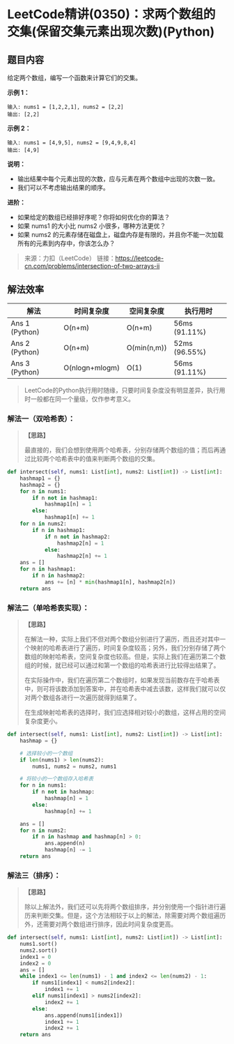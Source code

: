 # LeetCode精讲(0350)：求两个数组的交集(保留交集元素出现次数)(Python)

## 题目内容

给定两个数组，编写一个函数来计算它们的交集。

**示例 1：**

```
输入: nums1 = [1,2,2,1], nums2 = [2,2]
输出: [2,2]
```

**示例 2：**

```
输入: nums1 = [4,9,5], nums2 = [9,4,9,8,4]
输出: [4,9]
```

**说明：**

* 输出结果中每个元素出现的次数，应与元素在两个数组中出现的次数一致。
* 我们可以不考虑输出结果的顺序。

**进阶：**

* 如果给定的数组已经排好序呢？你将如何优化你的算法？
* 如果 nums1 的大小比 nums2 小很多，哪种方法更优？
* 如果 nums2 的元素存储在磁盘上，磁盘内存是有限的，并且你不能一次加载所有的元素到内存中，你该怎么办？

> 来源：力扣（LeetCode）
> 链接：https://leetcode-cn.com/problems/intersection-of-two-arrays-ii

## 解法效率

| 解法           | 时间复杂度     | 空间复杂度  | 执行用时      |
| -------------- | -------------- | ----------- | ------------- |
| Ans 1 (Python) | O(n+m)         | O(n+m)      | 56ms (91.11%) |
| Ans 2 (Python) | O(n+m)         | O(min(n,m)) | 52ms (96.55%) |
| Ans 3 (Python) | O(nlogn+mlogm) | O(1)        | 56ms (91.11%) |

>  LeetCode的Python执行用时随缘，只要时间复杂度没有明显差异，执行用时一般都在同一个量级，仅作参考意义。

### 解法一（双哈希表）：

> **【思路】**
>
> 最直接的，我们会想到使用两个哈希表，分别存储两个数组的值；而后再通过比较两个哈希表中的值来判断两个数组的交集。

```python
def intersect(self, nums1: List[int], nums2: List[int]) -> List[int]:
    hashmap1 = {}
    hashmap2 = {}
    for n in nums1:
        if n not in hashmap1:
            hashmap1[n] = 1
        else:
            hashmap1[n] += 1
    for n in nums2:
        if n in hashmap1:
            if n not in hashmap2:
                hashmap2[n] = 1
            else:
                hashmap2[n] += 1
    ans = []
    for n in hashmap1:
        if n in hashmap2:
            ans += [n] * min(hashmap1[n], hashmap2[n])
    return ans
```

### 解法二（单哈希表实现）：

> **【思路】**
>
> 在解法一种，实际上我们不但对两个数组分别进行了遍历，而且还对其中一个映射的哈希表进行了遍历，时间复杂度较高；另外，我们分别存储了两个数组的映射哈希表，空间复杂度也较高。但是，实际上我们在遍历第二个数组的时候，就已经可以通过和第一个数组的哈希表进行比较得出结果了。
>
> 在实际操作中，我们在遍历第二个数组时，如果发现当前数存在于哈希表中，则可将该数添加到答案中，并在哈希表中减去该数，这样我们就可以仅对两个数组各进行一次遍历就得到结果了。
>
> 在生成映射哈希表的选择时，我们应选择相对较小的数组，这样占用的空间复杂度更小。

```python
def intersect(self, nums1: List[int], nums2: List[int]) -> List[int]:
    hashmap = {}

    # 选择较小的一个数组
    if len(nums1) > len(nums2):
        nums1, nums2 = nums2, nums1

    # 将较小的一个数组存入哈希表
    for n in nums1:
        if n not in hashmap:
            hashmap[n] = 1
        else:
            hashmap[n] += 1

    ans = []
    for n in nums2:
        if n in hashmap and hashmap[n] > 0:
            ans.append(n)
            hashmap[n] -= 1
    return ans
```

### 解法三（排序）：

> **【思路】**
>
> 除以上解法外，我们还可以先将两个数组排序，并分别使用一个指针进行遍历来判断交集。但是，这个方法相较于以上的解法，除需要对两个数组遍历外，还需要对两个数组进行排序，因此时间复杂度更高。

```python
def intersect(self, nums1: List[int], nums2: List[int]) -> List[int]:
    nums1.sort()
    nums2.sort()
    index1 = 0
    index2 = 0
    ans = []
    while index1 <= len(nums1) - 1 and index2 <= len(nums2) - 1:
        if nums1[index1] < nums2[index2]:
            index1 += 1
        elif nums1[index1] > nums2[index2]:
            index2 += 1
        else:
            ans.append(nums1[index1])
            index1 += 1
            index2 += 1
    return ans
```